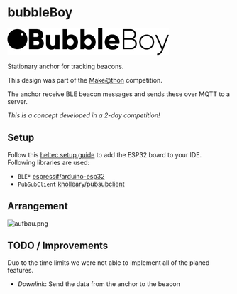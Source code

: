 # bubbleBoy

![logo.png](logo.png)

Stationary anchor for tracking beacons.

This design was part of the [Make@thon](http://opto-cubes.de/?p=115) competition.

The anchor receive BLE beacon messages and sends these over MQTT to a server.

*This is a concept developed in a 2-day competition!*

## Setup

Follow this [heltec setup guide](https://heltec-automation-docs.readthedocs.io/en/latest/esp32+arduino/quick_start.html) to add the ESP32 board  to your IDE.
Following libraries are used:

- `BLE*`  [espressif/arduino-esp32](https://github.com/espressif/arduino-esp32)
- `PubSubClient` [knolleary/pubsubclient](https://github.com/knolleary/pubsubclient)



## Arrangement

![aufbau.png](C:\Users\Simon\Desktop\Make@Thon\bubbleBoy_Anchor\aufbau.png)

## TODO / Improvements

Duo to the time limits we were not able to implement all of the planed features.

- *Downlink*: Send the data from the anchor to the beacon
